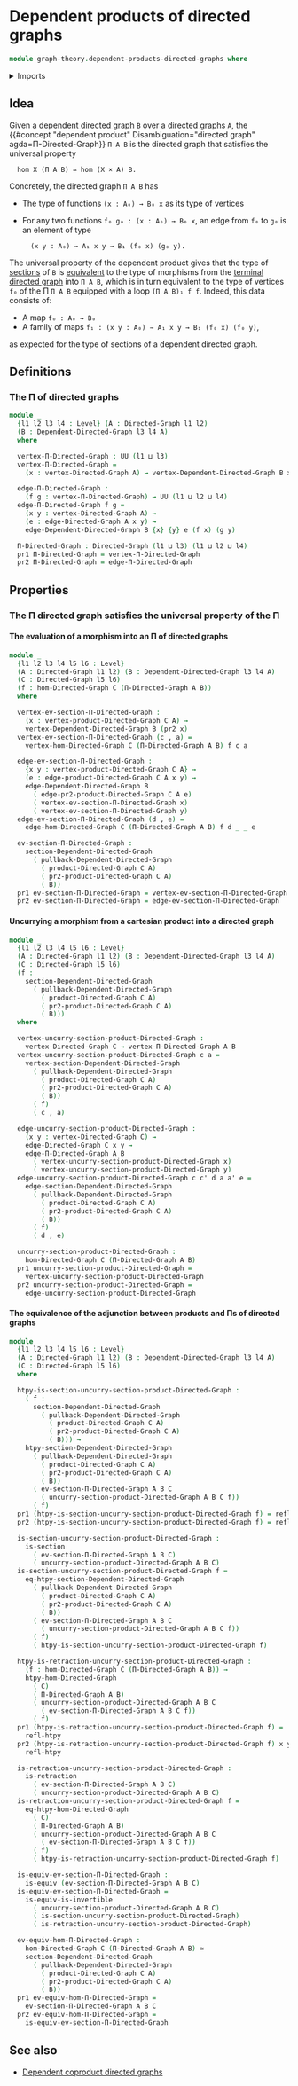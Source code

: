 # Dependent products of directed graphs

```agda
module graph-theory.dependent-products-directed-graphs where
```

<details><summary>Imports</summary>

```agda
open import foundation.dependent-pair-types
open import foundation.equivalences
open import foundation.homotopies
open import foundation.retractions
open import foundation.sections
open import foundation.universe-levels

open import graph-theory.cartesian-products-directed-graphs
open import graph-theory.dependent-directed-graphs
open import graph-theory.directed-graphs
open import graph-theory.morphisms-directed-graphs
open import graph-theory.pullbacks-dependent-directed-graphs
open import graph-theory.sections-dependent-directed-graphs
```

</details>

## Idea

Given a [dependent directed graph](graph-theory.dependent-directed-graphs.md)
`B` over a [directed graphs](graph-theory.directed-graphs.md) `A`, the
{{#concept "dependent product" Disambiguation="directed graph" agda=Π-Directed-Graph}}
`Π A B` is the directed graph that satisfies the universal property

```text
  hom X (Π A B) ≃ hom (X × A) B.
```

Concretely, the directed graph `Π A B` has

- The type of functions `(x : A₀) → B₀ x` as its type of vertices
- For any two functions `f₀ g₀ : (x : A₀) → B₀ x`, an edge from `f₀` to `g₀` is
  an element of type

  ```text
    (x y : A₀) → A₁ x y → B₁ (f₀ x) (g₀ y).
  ```

The universal property of the dependent product gives that the type of
[sections](graph-theory.sections-dependent-directed-graphs.md) of `B` is
[equivalent](foundation-core.equivalences.md) to the type of morphisms from the
[terminal directed graph](graph-theory.terminal-directed-graphs.md) into
`Π A B`, which is in turn equivalent to the type of vertices `f₀` of the Π
`Π A B` equipped with a loop `(Π A B)₁ f f`. Indeed, this data consists of:

- A map `f₀ : A₀ → B₀`
- A family of maps `f₁ : (x y : A₀) → A₁ x y → B₁ (f₀ x) (f₀ y)`,

as expected for the type of sections of a dependent directed graph.

## Definitions

### The Π of directed graphs

```agda
module _
  {l1 l2 l3 l4 : Level} (A : Directed-Graph l1 l2)
  (B : Dependent-Directed-Graph l3 l4 A)
  where

  vertex-Π-Directed-Graph : UU (l1 ⊔ l3)
  vertex-Π-Directed-Graph =
    (x : vertex-Directed-Graph A) → vertex-Dependent-Directed-Graph B x

  edge-Π-Directed-Graph :
    (f g : vertex-Π-Directed-Graph) → UU (l1 ⊔ l2 ⊔ l4)
  edge-Π-Directed-Graph f g =
    (x y : vertex-Directed-Graph A) →
    (e : edge-Directed-Graph A x y) →
    edge-Dependent-Directed-Graph B {x} {y} e (f x) (g y)

  Π-Directed-Graph : Directed-Graph (l1 ⊔ l3) (l1 ⊔ l2 ⊔ l4)
  pr1 Π-Directed-Graph = vertex-Π-Directed-Graph
  pr2 Π-Directed-Graph = edge-Π-Directed-Graph
```

## Properties

### The Π directed graph satisfies the universal property of the Π

#### The evaluation of a morphism into an Π of directed graphs

```agda
module _
  {l1 l2 l3 l4 l5 l6 : Level}
  (A : Directed-Graph l1 l2) (B : Dependent-Directed-Graph l3 l4 A)
  (C : Directed-Graph l5 l6)
  (f : hom-Directed-Graph C (Π-Directed-Graph A B))
  where

  vertex-ev-section-Π-Directed-Graph :
    (x : vertex-product-Directed-Graph C A) →
    vertex-Dependent-Directed-Graph B (pr2 x)
  vertex-ev-section-Π-Directed-Graph (c , a) =
    vertex-hom-Directed-Graph C (Π-Directed-Graph A B) f c a

  edge-ev-section-Π-Directed-Graph :
    {x y : vertex-product-Directed-Graph C A} →
    (e : edge-product-Directed-Graph C A x y) →
    edge-Dependent-Directed-Graph B
      ( edge-pr2-product-Directed-Graph C A e)
      ( vertex-ev-section-Π-Directed-Graph x)
      ( vertex-ev-section-Π-Directed-Graph y)
  edge-ev-section-Π-Directed-Graph (d , e) =
    edge-hom-Directed-Graph C (Π-Directed-Graph A B) f d _ _ e

  ev-section-Π-Directed-Graph :
    section-Dependent-Directed-Graph
      ( pullback-Dependent-Directed-Graph
        ( product-Directed-Graph C A)
        ( pr2-product-Directed-Graph C A)
        ( B))
  pr1 ev-section-Π-Directed-Graph = vertex-ev-section-Π-Directed-Graph
  pr2 ev-section-Π-Directed-Graph = edge-ev-section-Π-Directed-Graph
```

#### Uncurrying a morphism from a cartesian product into a directed graph

```agda
module _
  {l1 l2 l3 l4 l5 l6 : Level}
  (A : Directed-Graph l1 l2) (B : Dependent-Directed-Graph l3 l4 A)
  (C : Directed-Graph l5 l6)
  (f :
    section-Dependent-Directed-Graph
      ( pullback-Dependent-Directed-Graph
        ( product-Directed-Graph C A)
        ( pr2-product-Directed-Graph C A)
        ( B)))
  where

  vertex-uncurry-section-product-Directed-Graph :
    vertex-Directed-Graph C → vertex-Π-Directed-Graph A B
  vertex-uncurry-section-product-Directed-Graph c a =
    vertex-section-Dependent-Directed-Graph
      ( pullback-Dependent-Directed-Graph
        ( product-Directed-Graph C A)
        ( pr2-product-Directed-Graph C A)
        ( B))
      ( f)
      ( c , a)

  edge-uncurry-section-product-Directed-Graph :
    (x y : vertex-Directed-Graph C) →
    edge-Directed-Graph C x y →
    edge-Π-Directed-Graph A B
      ( vertex-uncurry-section-product-Directed-Graph x)
      ( vertex-uncurry-section-product-Directed-Graph y)
  edge-uncurry-section-product-Directed-Graph c c' d a a' e =
    edge-section-Dependent-Directed-Graph
      ( pullback-Dependent-Directed-Graph
        ( product-Directed-Graph C A)
        ( pr2-product-Directed-Graph C A)
        ( B))
      ( f)
      ( d , e)

  uncurry-section-product-Directed-Graph :
    hom-Directed-Graph C (Π-Directed-Graph A B)
  pr1 uncurry-section-product-Directed-Graph =
    vertex-uncurry-section-product-Directed-Graph
  pr2 uncurry-section-product-Directed-Graph =
    edge-uncurry-section-product-Directed-Graph
```

#### The equivalence of the adjunction between products and Πs of directed graphs

```agda
module _
  {l1 l2 l3 l4 l5 l6 : Level}
  (A : Directed-Graph l1 l2) (B : Dependent-Directed-Graph l3 l4 A)
  (C : Directed-Graph l5 l6)
  where

  htpy-is-section-uncurry-section-product-Directed-Graph :
    ( f :
      section-Dependent-Directed-Graph
        ( pullback-Dependent-Directed-Graph
          ( product-Directed-Graph C A)
          ( pr2-product-Directed-Graph C A)
          ( B))) →
    htpy-section-Dependent-Directed-Graph
      ( pullback-Dependent-Directed-Graph
        ( product-Directed-Graph C A)
        ( pr2-product-Directed-Graph C A)
        ( B))
      ( ev-section-Π-Directed-Graph A B C
        ( uncurry-section-product-Directed-Graph A B C f))
      ( f)
  pr1 (htpy-is-section-uncurry-section-product-Directed-Graph f) = refl-htpy
  pr2 (htpy-is-section-uncurry-section-product-Directed-Graph f) = refl-htpy

  is-section-uncurry-section-product-Directed-Graph :
    is-section
      ( ev-section-Π-Directed-Graph A B C)
      ( uncurry-section-product-Directed-Graph A B C)
  is-section-uncurry-section-product-Directed-Graph f =
    eq-htpy-section-Dependent-Directed-Graph
      ( pullback-Dependent-Directed-Graph
        ( product-Directed-Graph C A)
        ( pr2-product-Directed-Graph C A)
        ( B))
      ( ev-section-Π-Directed-Graph A B C
        ( uncurry-section-product-Directed-Graph A B C f))
      ( f)
      ( htpy-is-section-uncurry-section-product-Directed-Graph f)

  htpy-is-retraction-uncurry-section-product-Directed-Graph :
    (f : hom-Directed-Graph C (Π-Directed-Graph A B)) →
    htpy-hom-Directed-Graph
      ( C)
      ( Π-Directed-Graph A B)
      ( uncurry-section-product-Directed-Graph A B C
        ( ev-section-Π-Directed-Graph A B C f))
      ( f)
  pr1 (htpy-is-retraction-uncurry-section-product-Directed-Graph f) =
    refl-htpy
  pr2 (htpy-is-retraction-uncurry-section-product-Directed-Graph f) x y =
    refl-htpy

  is-retraction-uncurry-section-product-Directed-Graph :
    is-retraction
      ( ev-section-Π-Directed-Graph A B C)
      ( uncurry-section-product-Directed-Graph A B C)
  is-retraction-uncurry-section-product-Directed-Graph f =
    eq-htpy-hom-Directed-Graph
      ( C)
      ( Π-Directed-Graph A B)
      ( uncurry-section-product-Directed-Graph A B C
        ( ev-section-Π-Directed-Graph A B C f))
      ( f)
      ( htpy-is-retraction-uncurry-section-product-Directed-Graph f)

  is-equiv-ev-section-Π-Directed-Graph :
    is-equiv (ev-section-Π-Directed-Graph A B C)
  is-equiv-ev-section-Π-Directed-Graph =
    is-equiv-is-invertible
      ( uncurry-section-product-Directed-Graph A B C)
      ( is-section-uncurry-section-product-Directed-Graph)
      ( is-retraction-uncurry-section-product-Directed-Graph)

  ev-equiv-hom-Π-Directed-Graph :
    hom-Directed-Graph C (Π-Directed-Graph A B) ≃
    section-Dependent-Directed-Graph
      ( pullback-Dependent-Directed-Graph
        ( product-Directed-Graph C A)
        ( pr2-product-Directed-Graph C A)
        ( B))
  pr1 ev-equiv-hom-Π-Directed-Graph =
    ev-section-Π-Directed-Graph A B C
  pr2 ev-equiv-hom-Π-Directed-Graph =
    is-equiv-ev-section-Π-Directed-Graph
```

## See also

- [Dependent coproduct directed graphs](graph-theory.dependent-coproduct-directed-graphs.md)

